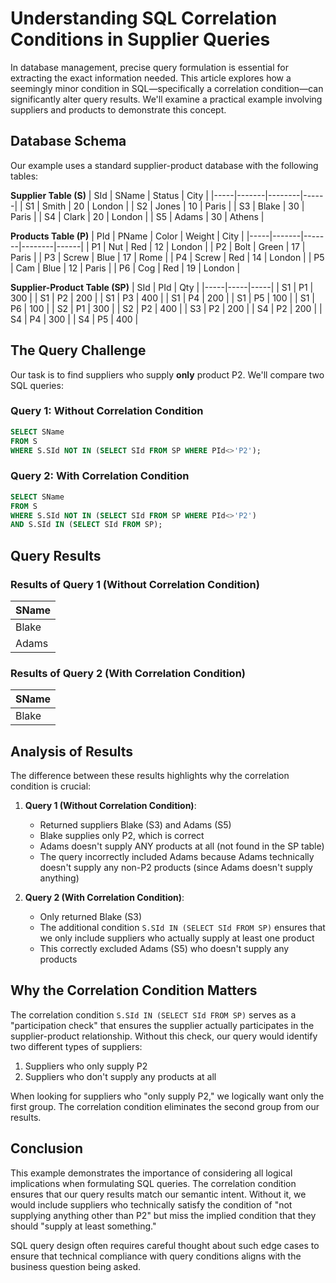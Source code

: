 # Understanding SQL Correlation Conditions in Supplier Queries

In database management, precise query formulation is essential for extracting the exact information needed. This article explores how a seemingly minor condition in SQL—specifically a correlation condition—can significantly alter query results. We'll examine a practical example involving suppliers and products to demonstrate this concept.

## Database Schema

Our example uses a standard supplier-product database with the following tables:

**Supplier Table (S)**
| SId | SName | Status | City |
|-----|-------|--------|------|
| S1  | Smith | 20     | London |
| S2  | Jones | 10     | Paris |
| S3  | Blake | 30     | Paris |
| S4  | Clark | 20     | London |
| S5  | Adams | 30     | Athens |

**Products Table (P)**
| PId | PName | Color | Weight | City |
|-----|-------|-------|--------|------|
| P1  | Nut   | Red   | 12     | London |
| P2  | Bolt  | Green | 17     | Paris |
| P3  | Screw | Blue  | 17     | Rome |
| P4  | Screw | Red   | 14     | London |
| P5  | Cam   | Blue  | 12     | Paris |
| P6  | Cog   | Red   | 19     | London |

**Supplier-Product Table (SP)**
| SId | PId | Qty |
|-----|-----|-----|
| S1  | P1  | 300 |
| S1  | P2  | 200 |
| S1  | P3  | 400 |
| S1  | P4  | 200 |
| S1  | P5  | 100 |
| S1  | P6  | 100 |
| S2  | P1  | 300 |
| S2  | P2  | 400 |
| S3  | P2  | 200 |
| S4  | P2  | 200 |
| S4  | P4  | 300 |
| S4  | P5  | 400 |

## The Query Challenge

Our task is to find suppliers who supply **only** product P2. We'll compare two SQL queries:

### Query 1: Without Correlation Condition
```sql
SELECT SName 
FROM S 
WHERE S.SId NOT IN (SELECT SId FROM SP WHERE PId<>'P2');
```

### Query 2: With Correlation Condition
```sql
SELECT SName 
FROM S 
WHERE S.SId NOT IN (SELECT SId FROM SP WHERE PId<>'P2')
AND S.SId IN (SELECT SId FROM SP);
```

## Query Results

### Results of Query 1 (Without Correlation Condition)
| SName |
|-------|
| Blake |
| Adams |

### Results of Query 2 (With Correlation Condition)
| SName |
|-------|
| Blake |

## Analysis of Results

The difference between these results highlights why the correlation condition is crucial:

1. **Query 1 (Without Correlation Condition)**:
   - Returned suppliers Blake (S3) and Adams (S5)
   - Blake supplies only P2, which is correct
   - Adams doesn't supply ANY products at all (not found in the SP table)
   - The query incorrectly included Adams because Adams technically doesn't supply any non-P2 products (since Adams doesn't supply anything)

2. **Query 2 (With Correlation Condition)**:
   - Only returned Blake (S3)
   - The additional condition `S.SId IN (SELECT SId FROM SP)` ensures that we only include suppliers who actually supply at least one product
   - This correctly excluded Adams (S5) who doesn't supply any products

## Why the Correlation Condition Matters

The correlation condition `S.SId IN (SELECT SId FROM SP)` serves as a "participation check" that ensures the supplier actually participates in the supplier-product relationship. Without this check, our query would identify two different types of suppliers:

1. Suppliers who only supply P2
2. Suppliers who don't supply any products at all

When looking for suppliers who "only supply P2," we logically want only the first group. The correlation condition eliminates the second group from our results.

## Conclusion

This example demonstrates the importance of considering all logical implications when formulating SQL queries. The correlation condition ensures that our query results match our semantic intent. Without it, we would include suppliers who technically satisfy the condition of "not supplying anything other than P2" but miss the implied condition that they should "supply at least something."

SQL query design often requires careful thought about such edge cases to ensure that technical compliance with query conditions aligns with the business question being asked.